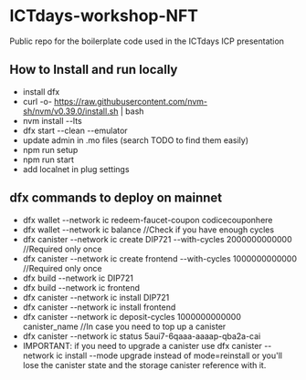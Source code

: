 # ICTdays-workshop-NFT
Public repo for the boilerplate code used in the ICTdays ICP presentation


## How to Install and run locally
- install dfx
- curl -o- https://raw.githubusercontent.com/nvm-sh/nvm/v0.39.0/install.sh | bash
- nvm install --lts
- dfx start --clean --emulator
- update admin in .mo files (search TODO to find them easily)
- npm run setup
- npm run start
- add localnet in plug settings

## dfx commands to deploy on mainnet
- dfx wallet --network ic redeem-faucet-coupon codicecouponhere
- dfx wallet --network ic balance //Check if you have enough cycles
- dfx canister --network ic create DIP721 --with-cycles 2000000000000 //Required only once
- dfx canister --network ic create frontend --with-cycles 1000000000000 //Required only once
- dfx build --network ic DIP721
- dfx build --network ic frontend
- dfx canister --network ic install DIP721
- dfx canister --network ic install frontend
- dfx canister --network ic deposit-cycles 1000000000000 canister_name //In case you need to top up a canister
- dfx canister --network ic status  5aui7-6qaaa-aaaap-qba2a-cai
- IMPORTANT: if you need to upgrade a canister use  dfx canister --network ic install --mode upgrade instead of mode=reinstall or you'll lose the canister state and the storage canister reference with it.

